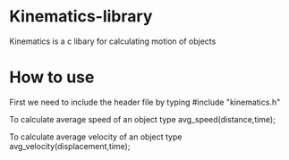 # Kinematics-library

Kinematics is a c libary for calculating motion of objects

# How to use

First we need to include the header file by typing 
#include "kinematics.h"

To calculate average speed of an object
type avg_speed(distance,time);

To calculate average velocity of an object
type avg_velocity(displacement,time);

